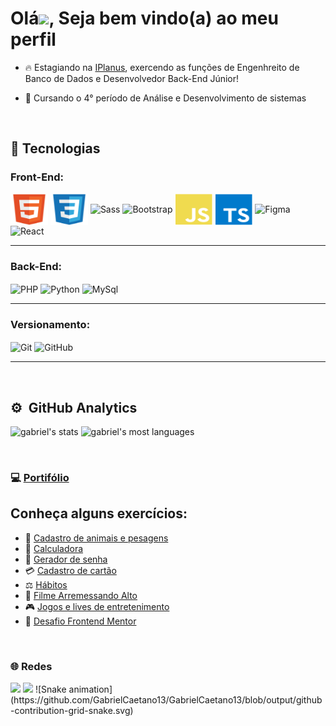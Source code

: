 <h1 align="left">Olá<img src="https://raw.githubusercontent.com/kaueMarques/kaueMarques/master/hi.gif" height="30px">, Seja bem vindo(a) ao meu perfil</h1>

- 🔥 Estagiando na [IPlanus](http://www.iplanus.com.br/portal/), exercendo as funções de Engenhreito de Banco de Dados e Desenvolvedor Back-End Júnior!

- 🔭 Cursando o 4° período de Análise e Desenvolvimento de sistemas

<br>

## 🚀 Tecnologias
  ### Front-End: <br>
  <div style="display: inline_block">
    <img align="center" title="HTML" alt="HTML" height="50" width="60" src="https://raw.githubusercontent.com/devicons/devicon/master/icons/html5/html5-original.svg">
    <img align="center" title="CSS" alt="CSS" height="50" width="60" src="https://raw.githubusercontent.com/devicons/devicon/master/icons/css3/css3-original.svg">
    <img align="center" title="Sass" alt="Sass" height="50" width="60" src="https://cdn.jsdelivr.net/gh/devicons/devicon/icons/sass/sass-original.svg">
    <img align="center" title="Bootstrap" alt="Bootstrap" height="50" width="60" src="https://cdn.jsdelivr.net/gh/devicons/devicon/icons/bootstrap/bootstrap-original.svg">
    <img align="center" title="JavaScript" alt="Js" height="50" width="60" src="https://raw.githubusercontent.com/devicons/devicon/master/icons/javascript/javascript-plain.svg">
    <img align="center" title="TypeScript" alt="Ts" height="50" width="60" src="https://raw.githubusercontent.com/devicons/devicon/master/icons/typescript/typescript-plain.svg">
    <img align="center" title="Figma" alt="Figma" height="50" width="60" src="https://cdn.jsdelivr.net/gh/devicons/devicon/icons/figma/figma-original.svg"/>
    <img align="center" title="React" alt="React" height="50" width="60" src="https://cdn.jsdelivr.net/gh/devicons/devicon/icons/react/react-original.svg"/>
  </div>
  <hr />
  
  ### Back-End: <br>
  <div style="display: inline_block">
    <img align="center" title="PHP" alt="PHP" height="50" width="60"src="https://cdn.jsdelivr.net/gh/devicons/devicon/icons/php/php-original.svg"/>
    <img align="center" title="Python" alt="Python" height="50" width="60" src="https://cdn.jsdelivr.net/gh/devicons/devicon/icons/python/python-original.svg"/>
    <img align="center" title="MySql" alt="MySql" height="50" width="60" src="https://cdn.jsdelivr.net/gh/devicons/devicon/icons/mysql/mysql-original.svg"/>
  </div>
  <hr />
  
  ### Versionamento: <br>
  <div style="display: inline_block">
     <img align="center" title="Git" alt="Git" height="50" width="60" src="https://cdn.jsdelivr.net/gh/devicons/devicon/icons/git/git-original.svg"/>
     <img align="center" title="GitHub" alt="GitHub" height="50"  width="60" src="https://cdn.jsdelivr.net/gh/devicons/devicon/icons/github/github-original-wordmark.svg"/>
  </div>
  <hr />

<br>

## ⚙️ &nbsp;GitHub Analytics

<p align="left">
  <img width="525em" src="https://github-readme-stats.vercel.app/api?username=gabrielcaetano13&show_icons=true&theme=vision-friendly-dark" alt="gabriel's stats"/>
  <img width="400em" src="https://github-readme-stats.vercel.app/api/top-langs/?username=gabrielcaetano13&layout=compact&theme=vision-friendly-dark" alt="gabriel's most languages"/>
</p>

<br>

### 💻 [Portifólio](https://gabrielcaetano-portifolio.vercel.app/)
   ## Conheça alguns exercícios:
   
   - 🐄 [Cadastro de animais e pesagens](https://gabrielcaetano.000webhostapp.com/index.php)
   - 🔢 [Calculadora](https://gabrielcaetanocalculadora.vercel.app/)
   - 🔑 [Gerador de senha](https://gabrielcaetano-gerador-de-senha.vercel.app/)
   - 💳 [Cadastro de cartão](https://gabrielcaetano-explorer-lab-01.vercel.app/)
   - ⚖ [Hábitos](https://gabrielcaetano-habits.vercel.app/)
   - 🍿 [Filme Arremessando Alto](https://gabrielcaetano-arremessando-alto.vercel.app/)
   - 🎮 [Jogos e lives de entretenimento](https://gabrielcaetanonlwrocketseat.vercel.app/)
   - 📱 [Desafio Frontend Mentor](https://gabrielcaetano-qr-code-component.vercel.app/)
   
<br>

### 🌐 Redes 
<div> 
  <a href = "mailto:gabrielcaetanolinkedin@gmail.com"><img src="https://img.shields.io/badge/-Gmail-%23333?style=for-the-badge&logo=gmail&logoColor=white" target="_blank"></a>
  <a href="https://www.linkedin.com/in/gabriel-de-paula-caetano-531861240/" target="_blank"><img src="https://img.shields.io/badge/-LinkedIn-%230077B5?style=for-the-badge&logo=linkedin&logoColor=white" target="_blank"></a> 
 ![Snake animation](https://github.com/GabrielCaetano13/GabrielCaetano13/blob/output/github-contribution-grid-snake.svg)
</div>

